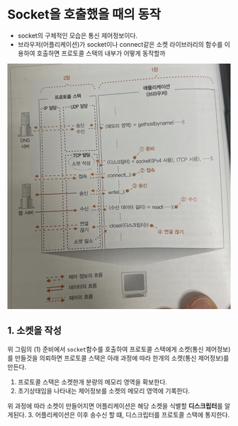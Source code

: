 # Socket을 호출했을 때의 동작
- socket의 구체적인 모습은 통신 제어정보이다.
- 브라우저(어플리케이션)가 socket이나 connect같은 소켓 라이브러리의 함수를 이용하여 호출하면 프로토콜 스택의 내부가 어떻게 동작할까

![메시지 송신 동작.png](images%2F%EB%A9%94%EC%8B%9C%EC%A7%80%20%EC%86%A1%EC%8B%A0%20%EB%8F%99%EC%9E%91.png)

## 1. 소켓을 작성
위 그림의 (1) 준비에서 `socket`함수를 호출하여 프로토콜 스택에게 소켓(통신 제어정보)를 만들것을 의뢰하면 프로토콜 스택은 아래 과정에 따라 한개의 소켓(통신 제어정보)를 만든다.
1. 프로토콜 스택은 소켓한개 분량의 메모리 영역을 확보한다.
2. 초기상태임을 나타내는 제어정보를 소켓의 메모리 영역에 기록한다.

위 과정에 따라 소켓이 만들어지면 어플리케이션은 해당 소켓을 식별할 **디스크립터**를 알게된다.
3. 어플리케이션은 이후 송수신 할 떄, 디스크립터를 프로토콜 스택에 통지한다.